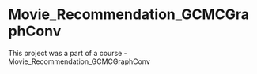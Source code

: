 # Movie_Recommendation_GCMCGraphConv
This project was a part of a course - Movie_Recommendation_GCMCGraphConv
